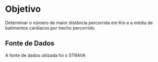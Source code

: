 # Objetivo

Determinar o número de maior distância percorrida em Km e a média de batimentos cardíacos por trecho percorrido.



## Fonte de Dados



A fonte de dados utiizada foi o STRAVA 





